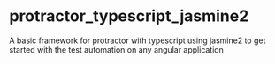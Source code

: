 # protractor_typescript_jasmine2
A basic framework for protractor with typescript using jasmine2 to get started with the test automation on any angular application
